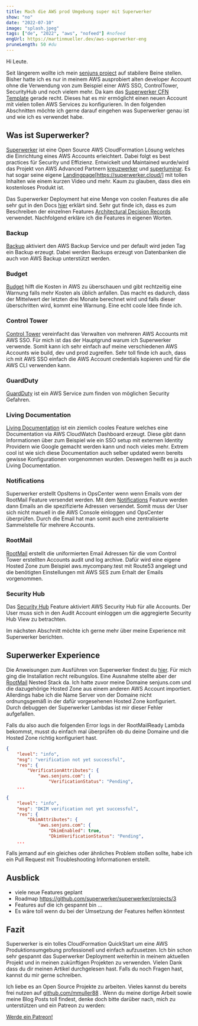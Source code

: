 ```yaml
---
title: Mach die AWS prod Umgebung super mit Superwerker 
show: "no"
date: "2022-07-10"
image: "splash.jpeg"
tags: ["de", "2022", "aws", "nofeed"] #nofeed
engUrl: https://martinmueller.dev/aws-superwerker-eng
pruneLength: 50 #du
---
```


Hi Leute.

Seit längerem wollte ich mein [senjuns project](github.com/senjuns/senjuns) auf stabilere Beine stellen. Bisher hatte ich es nur in meinem AWS ausprobiert alten developer Account ohne die Verwendung von zum Beispiel einer AWS SSO, ControlTower, SecurityHub und noch vielem mehr. Da kam das [Superwerker CFN Template](https://github.com/superwerker/superwerker) gerade recht. Dieses hat es mir ermöglicht einen neuen Account mit vielen tollen AWS Services zu konfigurieren. In den folgenden Abschnitten möchte ich gerne darauf eingehen was Superwerker genau ist und wie ich es verwendet habe.

## Was ist Superwerker?

[Superwerker](https://github.com/superwerker/superwerker) ist eine Open Source AWS CloudFormation Lösung welches die Einrichtung eines AWS Accounts erleichtert. Dabei folgt es best practices für Security und Effizienz. Entwickelt und Maintained wurde/wird das Projekt von AWS Advanced Partnern [kreuzwerker](https://github.com/superwerker/superwerker) und [superluminar](https://superluminar.io/). Es hat sogar seine eigene [Landingpage](superwerker.cloud)[https://superwerker.cloud/] mit tollen Inhalten wie einem kurzen Video und mehr. Kaum zu glauben, dass dies ein kostenloses Produkt ist.

Das Superwerker Deployment hat eine Menge von coolen Features die alle sehr gut in den Docs [hier](https://github.com/superwerker/superwerker/tree/main/docs/adrs) erklärt sind. Sehr gut finde ich, dass es zum Beschreiben der einzelnen Features [Architectural Decision Records](https://adr.github.io/) verwendet. Nachfolgend erkläre ich die Features in eigenen Worten.

### Backup

[Backup](https://github.com/superwerker/superwerker/blob/main/docs/adrs/backup.md) aktiviert den AWS Backup Service und per default wird jeden Tag ein Backup erzeugt. Dabei werden Backups erzeugt von Datenbanken die auch von AWS Backup unterstützt werden.

### Budget

[Budget](https://github.com/superwerker/superwerker/blob/main/docs/adrs/budget.md) hilft die Kosten in AWS zu überschauen und gibt rechtzeitig eine Warnung falls mehr Kosten als üblich anfallen. Das macht es dadurch, dass der Mittelwert der letzten drei Monate berechnet wird und falls dieser überschritten wird, kommt eine Warnung. Eine echt coole Idee finde ich.

### Control Tower

[Control Tower](https://github.com/superwerker/superwerker/blob/main/docs/adrs/control-tower.md) vereinfacht das Verwalten von mehreren AWS Accounts mit AWS SSO. Für mich ist das der Hauptgrund warum ich Superwerker verwende. Somit kann ich sehr einfach auf meine verschiedenen AWS Accounts wie build, dev und prod zugreifen. Sehr toll finde ich auch, dass ich mit AWS SSO einfach die AWS Account credentials kopieren und für die AWS CLI verwenden kann.

### GuardDuty

[GuardDuty](https://github.com/superwerker/superwerker/blob/main/docs/adrs/guardduty.md) ist ein AWS Service zum finden von möglichen Security Gefahren.

### Living Documentation

[Living Documentation](https://github.com/superwerker/superwerker/blob/main/docs/adrs/living-documentation.md) ist ein ziemlich cooles Feature welches eine Documentation via AWS CloudWatch Dashboard erzeugt. Diese gibt dann Informationen über zum Beispiel wie ein SSO setup mit externen Identity Providern wie Google gemacht werden kann und noch vieles mehr. Extrem cool ist wie sich diese Documentation auch selber updated wenn bereits gewisse Konfigurationen vorgenommen wurden. Deswegen heißt es ja auch Living Documentation.

### Notifications

Superwerker erstellt OpsItems in OpsCenter wenn wenn Emails vom der RootMail Feature versendet werden. Mit dem [Notifications](https://github.com/superwerker/superwerker/blob/main/docs/adrs/notifications.md) Feature werden dann Emails an die spezifizierte Adressen versendet. Somit muss der User sich nicht manuell in die AWS Console einloggen und OpsCenter überprüfen. Durch die Email hat man somit auch eine zentralisierte Sammelstelle für mehrere Accounts.

### RootMail

[RootMail](https://github.com/superwerker/superwerker/blob/main/docs/adrs/rootmail.md) erstellt die uniformierten Email Adressen für die vom Control Tower erstellten Accounts audit und log archive. Dafür wird eine eigene Hosted Zone zum Beispiel aws.mycompany.test mit Route53 angelegt und die benötigten Einstellungen mit AWS SES zum Erhalt der Emails vorgenommen.

### Security Hub

Das [Security Hub](https://github.com/superwerker/superwerker/blob/main/docs/adrs/securityhub.md) Feature aktiviert AWS Security Hub für alle Accounts. Der User muss sich in den Audit Account einloggen um die aggregierte Security Hub View zu betrachten.

Im nächsten Abschnitt möchte ich gerne mehr über meine Experience mit Superwerker berichten.

## Superwerker Experience

Die Anweisungen zum Ausführen von Superwerker findest du [hier](https://superwerker.awsworkshop.io/). Für mich ging die Installation recht reibungslos. Eine Ausnahme stellte aber der [RootMail](https://github.com/superwerker/superwerker/blob/main/docs/adrs/rootmail.md) Nested Stack da. Ich hatte zuvor meine Domaine senjuns.com und die dazugehörige Hosted Zone aus einem anderen AWS Account importiert. Allerdings habe ich die Name Server von der Domaine nicht ordnungsgemäß in der dafür vorgesehenen Hosted Zone konfiguriert. Durch debuggen der Superwerker Lambdas ist mir dieser Fehler aufgefallen.

Falls du also auch die folgenden Error logs in der RootMailReady Lambda bekommst, musst du einfach mal überprüfen ob du deine Domaine und die Hosted Zone richtig konfiguriert hast.

```json
{
    "level": "info",
    "msg": "verification not yet successful",
    "res": {
        "VerificationAttributes": {
            "aws.senjuns.com": {
                "VerificationStatus": "Pending",
    ...
```

```json
{
    "level": "info",
    "msg": "DKIM verification not yet successful",
    "res": {
        "DkimAttributes": {
            "aws.senjuns.com": {
                "DkimEnabled": true,
                "DkimVerificationStatus": "Pending",
    ...
```

Falls jemand auf ein gleiches oder ähnliches Problem stoßen sollte, habe ich ein Pull Request mit Troubleshooting Informationen erstellt.

## Ausblick

* viele neue Features geplant
* Roadmap https://github.com/superwerker/superwerker/projects/3
* Features auf die ich gespannt bin ...
* Es wäre toll wenn du bei der Umsetzung der Features helfen könntest

## Fazit

Superwerker is ein tolles CloudFormation QuickStart um eine AWS Produktionsumgebung professionell und einfach aufzusetzen. Ich bin schon sehr gespannt das Superwerker Deployment weiterhin in meinem aktuellen Projekt und in meinen zukünftigen Projekten zu verwenden. Vielen Dank dass du dir meinen Artikel durchgelesen hast. Falls du noch Fragen hast, kannst du mir gerne schreiben.

Ich liebe es an Open Source Projekte zu arbeiten. Vieles kannst du bereits frei nutzen auf [github.com/mmuller88](https://github.com/mmuller88) . Wenn du meine dortige Arbeit sowie meine Blog Posts toll findest, denke doch bitte darüber nach, mich zu unterstützen und ein Patreon zu werden:

<a href="https://www.patreon.com/bePatron?u=29010217" data-patreon-widget-type="become-patron-button">Werde ein Patreon!</a><script async src="https://c6.patreon.com/becomePatronButton.bundle.js"></script>
